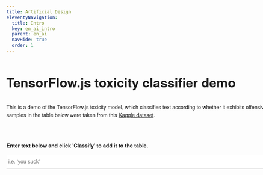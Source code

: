 ```yaml
---
title: Artificial Design
eleventyNavigation:
  title: Intro
  key: en_ai_intro
  parent: en_ai
  navHide: true
  order: 1
---
```



<style>
body {
  font-family: 'Helvetica Neue', sans-serif;
  box-sizing: border-box;
  line-height: 1.5;
}

h1 {
  margin-bottom: 30px;
  font-size: 34px;
}

.description {
  margin-bottom: 60px;
}

#main {
  width: 1000px;
  margin-top: 50px;
  margin-left: auto;
  margin-right: auto;
}

.row {
  display: flex;
  flex-direction: row;
}

.row:nth-of-type(2n) {
  background: whitesmoke;
}

.row .text {
  flex: 1 1 auto;
}

.row .label {
  border-left: solid 1px #ccc;
  width: 60px;
  min-width: 60px;
  max-width: 60px;
}

.row:first-of-type .label {
  border: none;
}

.row:first-of-type .label, .row:first-of-type .text {
  font-weight: bold;
  text-transform: lowercase;
  line-height: 1.4;
  padding-bottom: 20px;
}

.positive {
  font-weight: bold;
  color: red;
}

.text, .label {
  padding: 10px;
}

#classify-new-text-input {
  border: none;
  border-bottom: solid 1px #ccc;
  cursor: pointer;
  font-size: 14px;
  line-height: 2;
  width: calc(100% - 127px);
  margin-right: 15px;
  padding-left: 5px;
  padding-right: 5px;
  padding-top: 4px;
  padding-bottom: 4px;
}
#classify-new-text, #classify-new-text-input {
  display: inline-block;
  vertical-align: top;
}

#classify-new-text {
  border: none;
  text-transform: uppercase;
  padding: 9px 14px 9px 14px;
  font-size: 13px;
  border-radius: 3px;
  letter-spacing: 1px;
  background: #0277bd;
  color: white;
}

#table-wrapper {
  margin-bottom: 60px;
}

p {
  font-weight: bold;
}
</style>

<div id='main'>
  <h1>TensorFlow.js toxicity classifier demo</h1>
  <div class="description">This is a demo of the TensorFlow.js toxicity model, which classifies text according to whether it exhibits offensive attributes (i.e. profanity, sexual explicitness). The samples in the table below were taken from this <a href="https://www.kaggle.com/c/jigsaw-toxic-comment-classification-challenge/data">Kaggle dataset</a>.</div>
  <div id="table-wrapper"></div>
  <p>Enter text below and click 'Classify' to add it to the table.</p>
  <input id="classify-new-text-input" placeholder="i.e. 'you suck'" required="">
  <button id="classify-new-text">Classify</div>
</div>

<script src="https://cdn.jsdelivr.net/npm/@tensorflow/tfjs"> </script>
<script src="https://cdn.jsdelivr.net/npm/@tensorflow-models/toxicity@1.2.2/dist/toxicity.min.js"></script>
<script>
let model, labels;

const classify = async (inputs) => {
  const results = await model.classify(inputs);
  return inputs.map((d, i) => {
    const obj = {'text': d};
    results.forEach((classification) => {
      obj[classification.label] = classification.results[i].match;
    });
    return obj;
  });
};

const addPredictions = (predictions) => {
  const tableWrapper = document.querySelector('#table-wrapper');

  predictions.forEach(d => {
    const predictionDom = `<div class="row">
      <div class="text">${d.text}</div>
      ${
        labels
            .map(
                label => {return `<div class="${
                                 'label' +
                    (d[label] === true ? ' positive' :
                                         '')}">${d[label]}</div>`})
            .join('')}
    </div>`;
    tableWrapper.insertAdjacentHTML('beforeEnd', predictionDom);
  });
};

const predict = async () => {
  model = await toxicity.load();
  labels = model.model.outputNodes.map(d => d.split('/')[0]);

  const tableWrapper = document.querySelector('#table-wrapper');
  tableWrapper.insertAdjacentHTML(
      'beforeend', `<div class="row">
    <div class="text">TEXT</div>
    ${labels.map(label => {
              return `<div class="label">${label.replace('_', ' ')}</div>`;
            }).join('')}
  </div>`);

  document.querySelector('#classify-new-text')
      .addEventListener('click', () => {
        const text = document.querySelector('#classify-new-text-input').value;
        const predictions = classify([text]).then(d => {
          addPredictions(d);
        });
      });
};

predict();
</script>